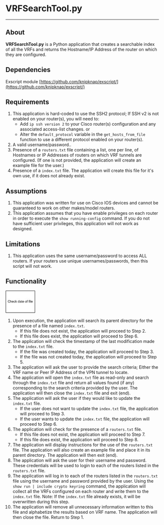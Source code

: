 # VRFSearchTool.py #
----------

## About ##
**VRFSearchTool.py** is a Python application that creates a searchable index
of all the VRFs and returns the Hostname/IP Address of the router on which
they are configured.

## Dependencies ##
Exscript module [https://github.com/knipknap/exscript/](https://github.com/knipknap/exscript/)

## Requirements ##
1. This application is hard-coded to use the SSH2 protocol; If SSH v2 is not
   enabled on your router(s), you will need to:
   * Add `ip ssh version 2` to your Cisco router(s) configuration and any 
   associated access-list changes.
   or
   * Alter the `default_protocol` variable in the `get_hosts_from_file` function
   to use a different protocol enabled on your router(s).
2. A valid username/password..
3. Presence of a `routers.txt` file containing a list, one per line, of 
   Hostnames or IP Addresses of routers on which VRF tunnels are configured.
   (If one is not provided, the application will create an example file for
   the user.)
4. Presence of a `index.txt` file. The application will create this file for
   it's own use, if it does not already exist.

## Assumptions ##
1. This application was written for use on Cisco IOS devices and cannot be
   guaranteed to work on other makes/model routers.
2. This application assumes that you have enable privileges on each router
   in order to execute the `show running-config` command.  If you do not
   have sufficient user privileges, this application will not work as
   designed.

## Limitations ##
1. This application uses the same username/password to access ALL routers. If
   your routers use unique usernames/passwords, then this script will not work.

## Functionality ##
![](VRFSearchTool.jpg)

1. Upon execution, the application will search its parent directory for the
   presence of a file named `index.txt`.
   * If this file does not exist, the application will proceed to Step 2.
   * If this file does exist, the application will proceed to Step 6.
2. The application will check the timestamp of the last modification made to
   the `index.txt` file.
   * If the file was created today, the application will proceed to Step 3.
   * If the file was not created today, the application will proceed to Step 5.
3. The application will ask the user to provide the search criteria; Either
   the VRF name or Peer IP Address of the VPN tunnel to locate.
4. The application will open the `index.txt` file as read-only and search 
   through the `index.txt` file and return all values found (if any)
   corresponding to the search criteria provided by the user. The application
   will then close the `index.txt` file and exit (end).
5. The application will ask the user if they would like to update the
   `index.txt` file.
   * If the user does not want to update the `index.txt` file, the application
   will proceed to Step 3.
   * If the user wants to update the `index.txt` file, the application will 
   proceed to Step 6.
6. The application will check for the presence of a `routers.txt` file.
   * If this file does not exist, the application will proceed to Step 7.
   * If this file does exist, the application will proceed to Step 8.
7. The application will display instructions for the use of the `routers.txt`
   file.  The application will also create an example file and place it in 
   its parent directory.  The application will then exit (end).
8. The application will ask the user for their username and password.  These
   credentials will be used to login to each of the routers listed in the 
   `routers.txt` file.
9. The application will log in to each of the routers listed in the
   `routers.txt` file using the username and password provided by the user. 
   Using the `show run | include crypto keyring` command, the application 
   will collect all the VRFs configured on each router and write them to 
   the `index.txt` file.  Note: If the `index.txt` file already exists, it
   will be overwritten during this step.
10. The application will remove all unnecessary information written to this
    file and alphabetize the results based on VRF name.  The application will
	then close the file.  Return to Step 1.
